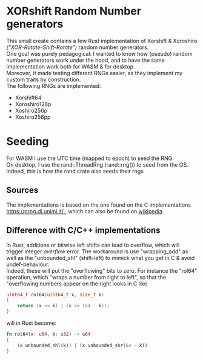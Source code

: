 # XORshift Random Number generators

This small create contains a few Rust implementation of Xorshift & Xoroshiro _("XOR-Rotate-Shift-Rotate")_ random number generators. <br>
One goal was purely pedagogical: I wanted to know how (pseudo) random number generators work under the hood, and to have the same implementation work both
for WASM & for desktop.<br>
Moreover, it made testing different RNGs easier, as they implement my custom traits by construction.<br>
The following RNGs are implemented:
* Xorshift64
* Xoroshiro128p
* Xoshiro256p
* Xoshiro256pp
# Seeding
For WASM I use the UTC time (mapped to epoch) to seed the RNG.<br>
On desktop, I use the rand::ThreadRng (rand::rng()) to seed from the OS. <br> Indeed, this is how the rand crate also seeds their rngs

## Sources
The implementations is based on the one found on the C implementations [https://prng.di.unimi.it/ ](https://prng.di.unimi.it/), which can also be found
on [wikipedia](https://en.wikipedia.org/wiki/Xorshift ).<br>
## Difference with C/C++ implementations
In Rust, additions or bitwise left shifts can lead to overflow, which will trigger integer *overflow* error. The workaround is
use "wrapping_add" as well as the "unbounded_shl" (shift-left) to mimick what you get in C & avoid undef-behaviour.<br> Indeed, these will put the "overflowing" bits to zero.
For instance the "rol64" operation, which "wraps a number from right to left", so that the "overflowing numbers appear on the right looks in C like
```C
uint64_t rol64(uint64_t x, size_t k) 
{
    return (x << k) | (x >> (64 - k));
}
```
will in Rust become:
```rust
fn rol64(x: u64, k: u32) -> u64
{
	(x.unbounded_shl(k)) | (x.unbounded_shr(64 - k))
}
```